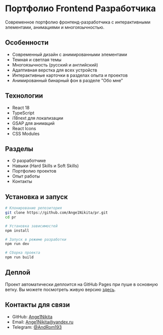 # Портфолио Frontend Разработчика

Современное портфолио фронтенд-разработчика с интерактивными элементами, анимациями и многоязычностью.

## Особенности

- Современный дизайн с анимированными элементами
- Темная и светлая темы
- Многоязычность (русский и английский)
- Адаптивная верстка для всех устройств
- Интерактивные карточки в разделах опыта и проектов
- Анимированный бинарный фон в разделе "Обо мне"

## Технологии

- React 18
- TypeScript
- i18next для локализации
- GSAP для анимаций
- React Icons
- CSS Modules

## Разделы

- О разработчике
- Навыки (Hard Skills и Soft Skills)
- Портфолио проектов
- Опыт работы
- Контакты

## Установка и запуск

```bash
# Клонирование репозитория
git clone https://github.com/Ange1Nikita/pr.git
cd pr

# Установка зависимостей
npm install

# Запуск в режиме разработки
npm run dev

# Сборка проекта
npm run build
```

## Деплой

Проект автоматически деплоится на GitHub Pages при пуше в основную ветку.
Вы можете посмотреть живую версию [здесь](https://ange1nikita.github.io/pr/).

## Контакты для связи

- GitHub: [Ange1Nikita](https://github.com/Ange1Nikita)
- Email: Ange1Nikita@yandex.ru
- Telegram: [@AndRom193](https://t.me/AndRom193) 